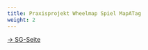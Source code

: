 ```yaml
---
title: Praxisprojekt Wheelmap Spiel MapATag
weight: 2
---
```


[-> SG-Seite](https://imi-bachelor.htw-berlin.de/studium/projekte/showtime-im-sommersemester-2012/#c11190)
